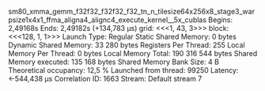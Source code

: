 sm80_xmma_gemm_f32f32_f32f32_f32_tn_n_tilesize64x256x8_stage3_warpsize1x4x1_ffma_aligna4_alignc4_execute_kernel__5x_cublas
Begins: 2,49168s
Ends: 2,49182s (+134,783 μs)
grid:  <<<1, 43, 3>>>
block: <<<128, 1, 1>>>
Launch Type: Regular
Static Shared Memory: 0 bytes
Dynamic Shared Memory: 33 280 bytes
Registers Per Thread: 255
Local Memory Per Thread: 0 bytes
Local Memory Total: 190 316 544 bytes
Shared Memory executed: 135 168 bytes
Shared Memory Bank Size: 4 B
Theoretical occupancy: 12,5 %
Launched from thread: 99250
Latency: ←544,438 μs
Correlation ID: 1663
Stream: Default stream 7